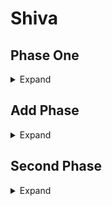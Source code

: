 # Shiva


## Phase One

<details>
  <summary> Expand </summary>
  
  
 * Absolute Zero
    > AoE damage
 * Mirror, Mirror 
    >Two Green Mirrors, and  One Red Mirror  <br>
    >Driving or Biting frost : Driving is cone behind, Biting is a Cleave to everything but behind. <br>
    >Safe space is between (for Driving Frost) or away (for Biting Frost) from the green mirrors, then move towards (for Driving Frost) or away (for Biting Frost) from the red mirror. 
* Diamond Frost
    >Four baited personal puddles on light party, put these on inner waymarks, the puddles give slow when resolved that lasts until mid cast of the next Biting or Driving Frost.<br>
    >Shiva rings start on a cardinal that later becomes the safe spot and spread around the arena.<br>
    >Heavenly Strike: a Knock back 
    > * Use to move to the safe spot, stand on waymark to avoid earlier baited puddles.
    > * DPS without baits will get three dropped aoes on them and tank/healer without bait get a ga-100.
    > * GA-100 get knocked opposite of each other, and DPS that will get the dropped aoes get knocked with tank GA-100.
* Opposite Driving or Biting frost of the first
* Double Slap: Tank buster just a voke swap
* Redress: When going from Shiva to Oracle of light a gaze will be cast
* Axe or Scythe kick
    > Axe Kick: Large AoE around Shiva.<br>
    > Scythe Kick: Large AoE covering everything but just under her hitbox.<br>
* Light Rampant
    > Light party gets tethered together, these are non baitable.
    > * Each of the four players will get tethered to two of the three other players involved. 
    > * These players form a box around the the boss, and stand in meteor puddles. 
    > * Their Tethers should for an hour glass. If the the tethers initially for a square then the north two players (tank + healer) swap positions to fix this. 
    > * After their first Meteor resolves the players will move towards the only player they are not tethered to, and then rotate clockwise into a meteor puddle if necessery. 
    > * Finally After the second puddle is resolved the tether disappears and these players move into an inter - cardinal position at max melee. <br>
    > The other Light Party waits center and will be tethered to an orb on a cardinal positon.
    > * These players move to the cardinal position clockwise of their orb, and wait at the edge of the arena. 
    > * As the orb gets close they slightly kite the orb until the second meteor puddle is resolves, at which point the their orb will shrink in size and can be taken by the player. 
    > * After the orb is eaten players remain at their cardinal and stand against the hitbox of Shiva to bait a cone.  <br>
    > After both of these mechanics are resolve a final Meteor puddle under Shiva spawns, and requires four people. <br>
    > All players with three stacks of the light debuff take this final meteor and the mechanic is over. 
    > * Party Tether Players either start with a One stack or No stack Light debuff. Players with no debuff will end the mechanic with 3 stacks and take the last meteor.
    > * Similarly Orb Tether players will either start with a Two stack or One stack Light debuff. Players from this group with One stack will end the mechanic with 3 stacks nad take the last meteor. 
* Mirror, Mirror
    > Four Green Mirrors<br>
    > Axe or Scythe Kick    
    > * If Axe kick get out then stack under the boss. 
    > * If Scythe get in then stand next to your mirror with partner. 
    > * Split into Pairs for this mechanic DPS & Healer/Tank. <br>
    > When resolving the Mirror hit all dps will get a stack marker. 
    > * This stack is either real or fake. 
    > * If there is a circle around the stack it is fake and will turn into a spread marker on all players. 
    > * If there isnt just stack. 
* Shattered World
    > Two big circles will be formed in the arena. Split into light parties and mitigate towards the end of the cast. These will be your parties for add phase. <br>
    > At cast end you enter add phase. 
</details>

## Add Phase

<details>
  <summary> Expand </summary>

### Enemies
* Aqueous Aether: 
    >A slow moving add that can be stunned but has a lot of hp.
* Eathen Aether: 
    >A medium speed add that casts stone skin on itself but can be silenced with low hp.
* Electric Aether: 
    >A fast add with low hp that reflects damage dealt to it.
* Light orb: 
    >An unftargetable add that tethers the crystal. Said tether can be intercepted but gives the player a debuff making them unable to take the tether again. 
  
#### The party is divided into two groups here, and have different sets of add's

* Left Party
    >Wave One: Aqueous Aether, Two Electric Aether, and a Light Orb
    >* Stun the Aqueous, Tank can burst the two Electric Aether, and Healer takes the orb.    

    >Wave Two: Earthen Aether, and a Light Orb
    >* Burst this add, do not bother silencing, and Ranged takes the orb.  

    >Wave Three: Aqueous Aether, Earthen Aether, a Light Orb
    >* Silence and burst Earthen Aether, after silence Tank takes Light orb, and everyone bursts the Aqueous.  

    >Wave Four: Two Electric Aether, and a Light Orb
    >* Melee takes the light orb, and everyone bursts the two Electric aethers. 


* Right Party (unsure)
    >Wave One: Aqueous Aether, Earthen Aether, and a Light Orb
    >* Burst Earthen, and CC Aqueous, and someone takes the light Orb.  

    >Wave Two: Two Electric Aether, and a light Orb
    >* Burst Electric Aethers, and someone takes the light Orb  
    
    >Wave Three: Aqueous Aether, Two Electric Aether and a light Orb
    >* DPS focus Aqueous Aether, Tank Healer kills Electrics, and someone takes the light Orb.

    >Wave Four: Earthen Aether, and a light orb
    >* Silence and Burst Earthen Aether, and someone takes the light Orb. 

#### Big Ass Cutscene

  
  
</details>

## Second Phase

<details>
  <summary> Expand </summary>

* Akh Morn
* Morn Afah
* Mirror, Mirror
    > One no color, one green, one red
* Hallowed Wings
    > Cleave from half of shiva with glowing wing<br>
    > When put into mirror it will cleave as is the front of the mirror is the front of shiva. <br>
    > All three mirrors will be the same as the first cast. <br>
    > She will cast Hallowed Wings again, but it will be opposite of the first<br>
    > Players will walk into the quarter of the room safe from Shiva's cleave, and the mirrored cleave from the mirror with no cleave <br>
    > Then rotate a quarter to dodge the green mirror, and finally one last rotation to dodge the red mirror, and the opposite cleave from shiva  <br>
* Wyrm's Lament
    > All players receive a debuff, one light party gets a red debuff, and the other a blue <br> <br>

    > Red debuff 
    > * This debuff is used to trigger the dragon head floating around the arena
    > * The four debuffs will be staggered 
    > * 12s, 22s, 32s, 42s
    > * Players trigger their debuffs in order of timer

    > Blue debuff
    > * This debuff is very similar to the red debuff except instead of interacting with the dragon they pick up a puddle dropped by the red player when they resolve their buff. 
    > * Their buffs are also staggered
    > * 20s, 28s, 38s, 48s
    > * Players trigger their debuffs in order of the timer again

    >During this phase Shiva will constantly cast Hallowed Wings so players should trigger their buffs between casts.  <br> <br>

    > Continue this until all buffs are gone. 

* Redress into Shiva: the floor will turn to ice

* Twin Silence or Twin Stillness
    >Silence is Driving Frost into Biting Frost <br>
    >Stillness is Biting Frost into Driving Frost<br>
    >During this cast the floor will still be ice. Wait until the ice disappears and then adjust into the proper spot for whichever ability is casted

* Redress into Hraesvelgr: 
    >This will summon an Akh Rhai on each individual player <br>
    >Ideally you can stack all of them and move towards the end of the cast. 

* Mirror, Mirror
    >One red mirror, one green mirror <br>

    >Double Hallowed Wings
    >* Stand behind her to dodge her cast <br>
    
    >After first cast stack in front of the green mirror, the part will get hit. This functions like GCO. The first four people will receive a debuff and cannot take the red mirrors attack. So long as the group remains in the same line the mechanic will resolve itself. 

* Mirror, Mirror
    > Two no color, two green, two red

    > Redress into Oracle of Light
    > * This casts the gaze mechanic

    > All of the mirrors will copy the gaze mechanic
    > * Face the red mirror first, and then you can look at where the no color mirror was once it goes off until the mechanic resolves

    > Holy
    > * Summons an orb of light that will explode for proximity damage. Shiva can split this into cardinal's and intercardinals at the edge of the arena, stack center while making sure the avoid looking at the red mirror if they do, otherwise stay at the edge and avoid the red mirror. 
    
    > Spiteful Dance/Embittered Dance
    > * Similar to Twin Silence/Twin Stillness this is the same thing but with Axe Kick/Scythe Kick
    > Spiteful Dance
    > * After cast she will immediately do Axe Kick into a Scythe Kick. 
    > Embittered Dance
    > * After cast she will immediately do Scythe Kick into a Axe Kick. 
    
* Mirror, Mirror
    > One Red Mirror <br>
    > Redress into Hraesvelgr <br>
    > The Mirror will copy Akh Rhai <br>
    > Stack and dodge the redress akh rhai stay stacked, and then dodge again at the mirror cast <br>
    > As the mirror cast resolves Shiva will cast an Akh Morn, so for the mirror dodge split into two groups for the Akh Morn.  <br>
    > Stack for a Morn Afah

* Icelit Dragonsong
    > This mechanic is similar to Light Rampant but with some mechanics replaced with mechanics from Diamond Frost. <br><br>

    > The meteors and tethers remain the same, but instead of wanting the tetehres to form an hour glass you actually want a square this time. 
    > * Healers take East and West.
    > * Tanks take North and South.
    > Both Tanks will have a debuff that will eventually freeze them like in Diamond Frost, but instead of esunaing them this time you'll let the debuff resolve. <br>
    > This is to allow the tanks to stay close to the center so the healers and get knocked back into the East and West Meteor Tower. <br><br>

    > Instead of Orbs The dps will get a personal bait AoE exactly like in Diamond frost and will drop them in the inter cardinal corners. <br><br>

    > After the bait puddles and meteors resolve Shiva will cast Draconic Strike. 
    > * This is the same as Heavenly Strike. 
    > * Dps will get knocked North and South based on the side they dropped their bait. After their bait puddles explode a second time they will run in the direction their puddle was placed. 
    > * Healers get knocked East and West into their meteor towers. 
    > Similar to the Light Rampant there will be players with only two stacks at the end of this bit and they will step into the center for the final meteor puddle. <br>

* House of Light
    > After the last puddle resolves players will spread into a protean position for this cone AoE on each player. <br>
    > After move to the north edge of the arena in front of where the mirror will spawn


* Mirror, Mirror
    > One Red Mirror

* Redress into Shiva
    > Floor turns to ice, copied into mirror <br>
    

* Redress into Hraesvelgr
    > Slide forward towards the center of the arena to avoid the Akh Rhai

* Wyrms Lament
    > This functions mostly the same as the first, but instead of Hallowed Wings this will be accompanied by Akh Morn into Morn Afah.  <br>
    > This time Reds will move after Akh Morn, and Blues will move after Morn Afah. <br>
    > The Tanks will always get Red, and the Healers always blue
    > The Timers will also be paired in sets of two. 
    > Tanks always are first Red, and Healers First Blue
    > Repeat this until all debuffs are resolved. 

* Mirror, Mirror (enrage)
    > Double Hallowed Wings, with 8 mirrors. 

 
</details>